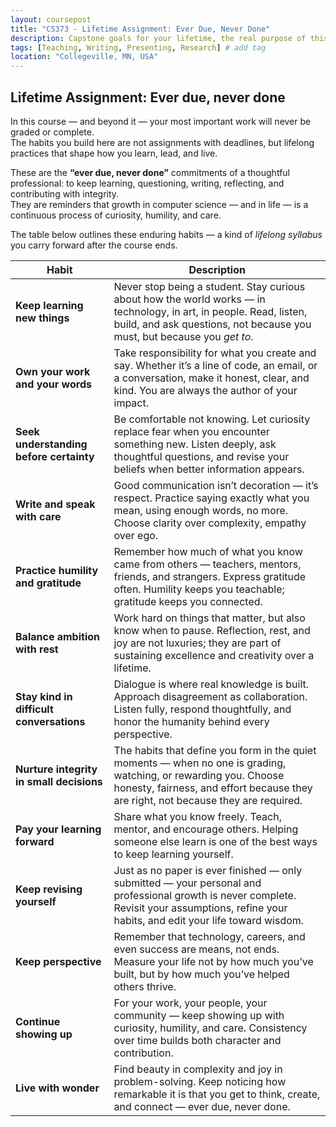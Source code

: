 ```yaml
---
layout: coursepost
title: "CS373 - Lifetime Assignment: Ever Due, Never Done"
description: Capstone goals for your lifetime, the real purpose of this course
tags: [Teaching, Writing, Presenting, Research] # add tag
location: "Collegeville, MN, USA"
---
```


## Lifetime Assignment: Ever due, never done

In this course — and beyond it — your most important work will never be graded or complete.  
The habits you build here are not assignments with deadlines, but lifelong practices that shape how you learn, lead, and live.  

These are the **“ever due, never done”** commitments of a thoughtful professional: to keep learning, questioning, writing, reflecting, and contributing with integrity.  
They are reminders that growth in computer science — and in life — is a continuous process of curiosity, humility, and care.

The table below outlines these enduring habits — a kind of *lifelong syllabus* you carry forward after the course ends.

| **Habit** | **Description** |
|------------|-----------------|
| **Keep learning new things** | Never stop being a student. Stay curious about how the world works — in technology, in art, in people. Read, listen, build, and ask questions, not because you must, but because you *get to*. |
| **Own your work and your words** | Take responsibility for what you create and say. Whether it’s a line of code, an email, or a conversation, make it honest, clear, and kind. You are always the author of your impact. |
| **Seek understanding before certainty** | Be comfortable not knowing. Let curiosity replace fear when you encounter something new. Listen deeply, ask thoughtful questions, and revise your beliefs when better information appears. |
| **Write and speak with care** | Good communication isn’t decoration — it’s respect. Practice saying exactly what you mean, using enough words, no more. Choose clarity over complexity, empathy over ego. |
| **Practice humility and gratitude** | Remember how much of what you know came from others — teachers, mentors, friends, and strangers. Express gratitude often. Humility keeps you teachable; gratitude keeps you connected. |
| **Balance ambition with rest** | Work hard on things that matter, but also know when to pause. Reflection, rest, and joy are not luxuries; they are part of sustaining excellence and creativity over a lifetime. |
| **Stay kind in difficult conversations** | Dialogue is where real knowledge is built. Approach disagreement as collaboration. Listen fully, respond thoughtfully, and honor the humanity behind every perspective. |
| **Nurture integrity in small decisions** | The habits that define you form in the quiet moments — when no one is grading, watching, or rewarding you. Choose honesty, fairness, and effort because they are right, not because they are required. |
| **Pay your learning forward** | Share what you know freely. Teach, mentor, and encourage others. Helping someone else learn is one of the best ways to keep learning yourself. |
| **Keep revising yourself** | Just as no paper is ever finished — only submitted — your personal and professional growth is never complete. Revisit your assumptions, refine your habits, and edit your life toward wisdom. |
| **Keep perspective** | Remember that technology, careers, and even success are means, not ends. Measure your life not by how much you’ve built, but by how much you’ve helped others thrive. |
| **Continue showing up** | For your work, your people, your community — keep showing up with curiosity, humility, and care. Consistency over time builds both character and contribution. |
| **Live with wonder** | Find beauty in complexity and joy in problem-solving. Keep noticing how remarkable it is that you get to think, create, and connect — ever due, never done. |

